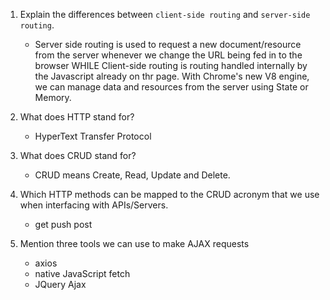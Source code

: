 1.  Explain the differences between `client-side routing` and `server-side routing`.
    - Server side routing is used to request a new document/resource from the server whenever we change the URL being fed in to the browser
    WHILE
        Client-side routing is routing handled internally by the Javascript already on thr page. With Chrome's new V8 engine, we can manage data and resources from the server using State or Memory.

1.  What does HTTP stand for?
    - HyperText Transfer Protocol

1.  What does CRUD stand for?
    - CRUD means Create, Read, Update and Delete.
1.  Which HTTP methods can be mapped to the CRUD acronym that we use when interfacing with APIs/Servers.
    - get
      push
      post

1.  Mention three tools we can use to make AJAX requests
    - axios
    - native JavaScript fetch
    - JQuery Ajax